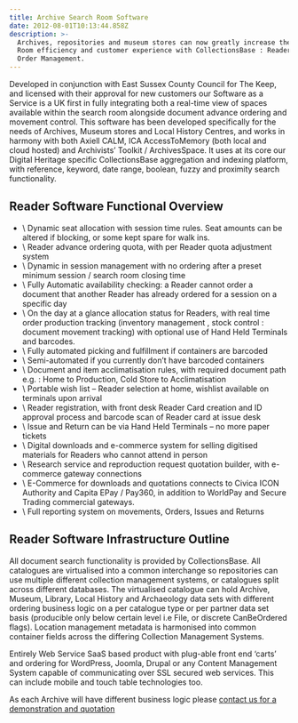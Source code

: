 ```yaml
---
title: Archive Search Room Software
date: 2012-08-01T10:13:44.858Z
description: >-
  Archives, repositories and museum stores can now greatly increase their Search
  Room efficiency and customer experience with CollectionsBase : Reader and
  Order Management.
---
```

Developed in conjunction with East Sussex County Council for The Keep, and licensed with their approval for new customers our Software as a Service is a UK first in fully integrating both a real-time view of spaces available within the search room alongside document advance ordering and movement control.  This software has been developed specifically for the needs of Archives, Museum stores and Local History Centres, and works in harmony with both Axiell CALM, ICA AccessToMemory (both local and cloud hosted) and Archivists’ Toolkit / ArchivesSpace.  It uses at its core our Digital Heritage specific CollectionsBase aggregation and indexing platform, with reference, keyword, date range, boolean, fuzzy and proximity search functionality.

## Reader Software Functional Overview

* \    Dynamic seat allocation with session time rules.  Seat amounts can be altered if blocking, or some kept spare for walk ins.
* \    Reader advance ordering quota, with per Reader quota adjustment system
* \    Dynamic in session management with no ordering after a preset minimum session / search room closing time
* \    Fully Automatic availability checking: a Reader cannot order a document that another Reader has already ordered for a session on a specific day
* \    On the day at a glance allocation status for Readers, with real time order production tracking (inventory management , stock control : document movement tracking) with optional use of Hand Held Terminals and barcodes.
* \    Fully automated picking and fulfillment if containers are barcoded
* \    Semi-automated if you currently don’t have barcoded containers
* \    Document and item acclimatisation rules, with required document path e.g. : Home to Production, Cold Store to Acclimatisation
* \    Portable wish list – Reader selection at home, wishlist available on terminals upon arrival
* \    Reader registration, with front desk Reader Card creation and ID approval process and barcode scan of Reader card at issue desk
* \    Issue and Return can be via Hand Held Terminals – no more paper tickets
* \    Digital downloads and e-commerce system for selling digitised materials for Readers who cannot attend in person
* \    Research service and reproduction request quotation builder, with e-commerce gateway connections
* \    E-Commerce for downloads and quotations connects to Civica ICON Authority and Capita EPay / Pay360, in addition to WorldPay and Secure Trading commercial gateways.
* \    Full reporting system on movements, Orders, Issues and Returns

## Reader Software Infrastructure Outline

All document search functionality is provided by CollectionsBase.  All catalogues are virtualised into a common interchange so repositories can use multiple different collection management systems, or catalogues split across different databases.  The virtualised catalogue can hold Archive, Museum, Library, Local History and Archaeology data sets with different ordering business logic on a per catalogue type or per partner data set basis (producible only below certain level i.e File, or discrete CanBeOrdered flags). Location management metadata is harmonised into common container fields across the differing Collection Management Systems.

Entirely Web Service SaaS based product with plug-able front end ‘carts’ and ordering for WordPress, Joomla, Drupal or any Content Management System capable of communicating over SSL secured web services.  This can include mobile and touch table technologies too.

As each Archive will have different business logic please [contact us for a demonstration and quotation](/contact)

